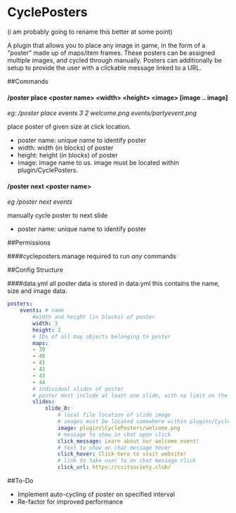 # CyclePosters

(i am probably going to rename this better at some point)

A plugin that allows you to place any image in game, in the form of a "poster" made up of maps/item frames. These posters can be assigned multiple images, and cycled through manually. Posters can additionally be setup to provide the user with a clickable message linked to  a URL. 

##Commands
#### /poster place \<poster name> \<width> \<height> \<image> [image .. image]
*eg: /poster place events 3 2 welcome.png events/partyevent.png*

place poster of given size at click location.

* poster name: unique name to identify poster
* width: width (in blocks) of poster
* height: height (in blocks) of poster
* image: image name to us. image must be located within plugin/CyclePosters. 

#### /poster next \<poster name>
*eg /poster next events*

manually cycle poster to next slide
* poster name: unique name to identify poster

##Permissions

####cycleposters.manage
required to run *any* commands

##Config Structure

####data.yml
all poster data is stored in data.yml
this contains the name, size and image data. 
```yaml
posters:
    events: # name
        #width and height (in blocks) of poster
        width: 3
        height: 2
        # IDs of all map objects belonging to poster
        maps: 
        - 39
        - 40
        - 41
        - 42
        - 43
        - 44
        # individual slides of poster
        # poster must include at least one slide, with no limit on the total amount
        slides: 
            slide_0:
                # local file location of slide image
                # images must be located somewhere within plugins/CyclePosters
                image: plugins\CyclePosters/welcome.png
                # message to show in chat upon click
                click_message: Learn about our welcome event!
                # text to show on chat message hover
                click_hover: Click here to visit website!
                # link to take user to on chat message click
                click_url: https://csitsociety.club/
```

##To-Do
* Implement auto-cycling of poster on specified interval
* Re-factor for improved performance